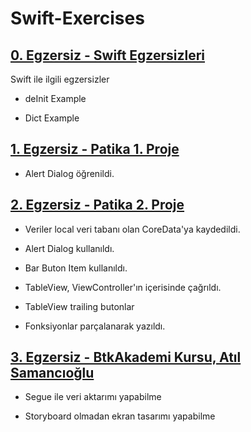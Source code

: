 # Swift-Exercises

## [0. Egzersiz - Swift Egzersizleri](https://github.com/ozturkomerfaruk/Swift-Exercises/tree/master/0.%20Proje) 

Swift ile ilgili egzersizler

* deInit Example

* Dict Example

## [1. Egzersiz - Patika 1. Proje](https://github.com/ozturkomerfaruk/Swift-Exercises/tree/master/Patika/1.%20Proje)

* Alert Dialog öğrenildi.

## [2. Egzersiz - Patika 2. Proje](https://github.com/ozturkomerfaruk/Swift-Exercises/tree/master/Patika/2.%20Proje)

* Veriler local veri tabanı olan CoreData'ya kaydedildi.

* Alert Dialog kullanıldı.

* Bar Buton Item kullanıldı.

* TableView, ViewController'ın içerisinde çağrıldı.

* TableView trailing butonlar

* Fonksiyonlar parçalanarak yazıldı.

## [3. Egzersiz - BtkAkademi Kursu, Atıl Samancıoğlu](https://github.com/ozturkomerfaruk/Swift-Exercises/tree/master/Atıl%20Samancıoğlu/project3)

* Segue ile veri aktarımı yapabilme

* Storyboard olmadan ekran tasarımı yapabilme

